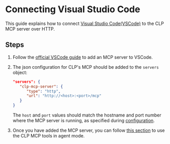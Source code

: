 # Connecting Visual Studio Code

This guide explains how to connect
[Visual Studio Code(VSCode)](https://code.visualstudio.com/)
 to the CLP MCP server over HTTP.

## Steps

1. Follow the 
[official VSCode guide](https://code.visualstudio.com/docs/copilot/customization/mcp-servers) 
to add an MCP server to VSCode.
2. The json configuration for CLP's MCP should be added to the `servers` object:

    ```json
    "servers": {
       "clp-mcp-server": {
          "type": "http",
          "url": "http://<host>:<port>/mcp"
       }
    }
    ```

    The `host` and `port` values should match the hostname and 
    port number where the MCP server is running, as 
    specified during [configuration](../guides-mcp-server/index.md#starting-the-mcp-server).

3. Once you have added the MCP server, you can 
follow 
[this section](https://code.visualstudio.com/docs/copilot/customization/mcp-servers#_use-mcp-tools-in-agent-mode) 
to use the CLP MCP tools in agent mode.
